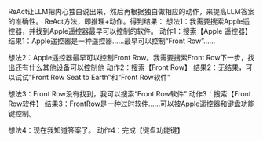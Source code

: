 ReAct让LLM把内心独白说出来，然后再根据独白做相应的动作，来提高LLM答案的准确性。
ReAct方法，即推理+动作。得到结果： 
想法1：我需要搜索Apple遥控器，并找到Apple遥控器最早可以控制的软件。 
动作1：搜索【Apple 遥控器】 结果1：Apple遥控器是一种遥控器……最早可以控制“Front Row”…… 

想法2：Apple遥控器最早可以控制Front Row。我需要搜索Front Row下一步，找出还有什么其他设备可以控制他 
动作2：搜索【Front Row】 结果2：无结果，可以试试“Front Row Seat to Earth”和“Front Row软件” 

想法3：Front Row没有找到，我可以搜索“Front Row软件” 
动作3：搜索【Front Row软件】 
结果3：FrontRow是一种过时软件……可以被Apple遥控器和键盘功能键控制。 

想法4：现在我知道答案了。 
动作4：完成【键盘功能键】
